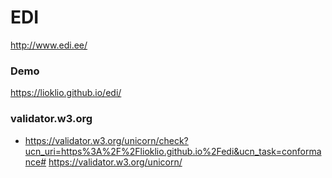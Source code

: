 # EDI
http://www.edi.ee/

### Demo
https://lioklio.github.io/edi/

### validator.w3.org
 - https://validator.w3.org/unicorn/check?ucn_uri=https%3A%2F%2Flioklio.github.io%2Fedi&ucn_task=conformance#
 https://validator.w3.org/unicorn/

